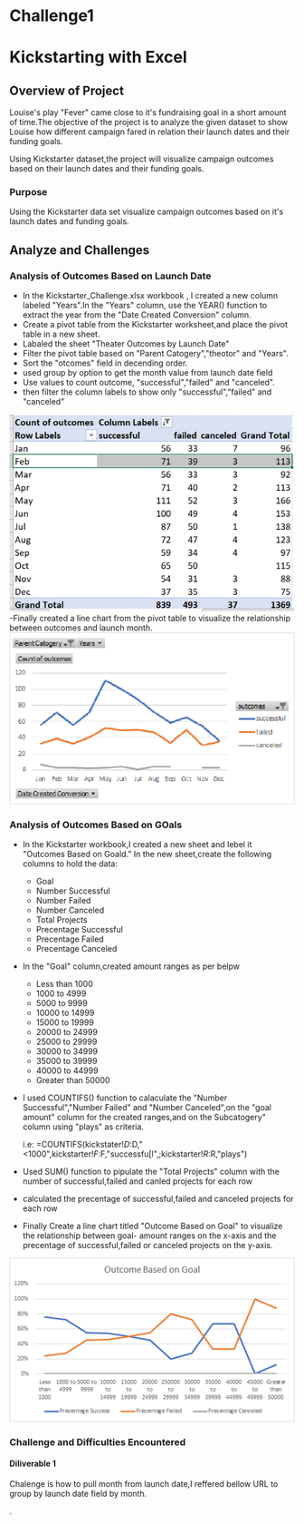 # Challenge1
# Kickstarting with Excel

## Overview of Project
Louise's play "Fever" came close to it's fundraising goal in a short amount of time.The objective of the project is to analyze the given dataset to show Louise how different campaign fared in relation their launch dates and their funding goals.

Using Kickstarter dataset,the project will visualize campaign outcomes based on their launch dates and their funding goals.

### Purpose
Using the Kickstarter data set visualize campaign outcomes based on it's launch dates and funding goals.


## Analyze and Challenges

### Analysis of Outcomes Based on Launch Date
- In the Kickstarter_Challenge.xlsx workbook , I created a new column labeled "Years".In the "Years" column, use the YEAR() function to extract the year from the "Date Created Conversion" column.
- Create a pivot table from the Kickstarter worksheet,and place the pivot table in a new sheet. 
- Labaled the sheet "Theater Outcomes by Launch Date"
- Filter the pivot table based on "Parent Catogery","theotor" and "Years".
- Sort the "otcomes" field in decending order.
- used group by option to get the month value from launch date field
- Use values to count outcome, "successful","failed" and "canceled".
- then filter the column labels to show only "successful","failed" and "canceled"

![](images/dil1pivot.PNG)
-Finally created a line chart from the pivot table to visualize the relationship between outcomes and launch month.
![](images/Theoter_Outcomes_vs_Launch.png)

### Analysis of Outcomes Based on GOals
- In the Kickstarter workbook,I created a new sheet and lebel it "Outcomes Based on Goald."
In the new sheet,create the following columns to hold the data:
  - Goal
  - Number Successful
  - Number Failed
  - Number Canceled
  - Total Projects
  - Precentage Successful
  - Precentage Failed
  - Precentage Canceled
 
- In the "Goal" column,created amount ranges as per belpw
  - Less than 1000
  - 1000 to 4999
  - 5000 to 9999
  - 10000 to 14999
  - 15000 to 19999
  - 20000 to 24999
  - 25000 to 29999
  - 30000 to 34999
  - 35000 to 39999
  - 40000 to 44999
  - Greater than 50000
- I used COUNTIFS() function to calaculate the "Number Successful","Number Failed" and "Number Canceled",on the "goal amount" column for the created ranges,and on the Subcatogery" column using "plays" as criteria.
 
    i.e: =COUNTIFS(kickstater!$D:$D,"<1000",kickstarter!$F:$F,"successfu[l",;kickstarter!$R:$R,"plays")

- Used SUM() function to pipulate the "Total Projects" column with the number of successful,failed and canled projects for each row 
- calculated the precentage of successful,failed and canceled projects for each row
- Finally Create a line chart titled "Outcome Based on Goal" to visualize the relationship between goal- amount ranges on the x-axis and the precentage of successful,failed or canceled projects on the y-axis.

![](images/Outcomes_vs_Goals.png)

### Challenge and Difficulties Encountered

#### Diliverable 1
Chalenge is how to pull month from launch date,I reffered bellow URL to group by launch date field by month.

  [](https://trumpexcel.com/group-dates-in-pivot-tables-excel/).
